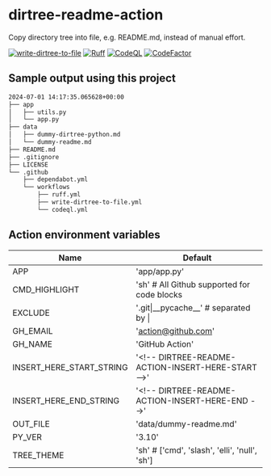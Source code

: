 # dirtree-readme-action

Copy directory tree into file, e.g. README.md, instead of manual effort.

[![write-dirtree-to-file](https://github.com/qte77/dirtree-readme-action/actions/workflows/write-dirtree-to-file.yml/badge.svg)](https://github.com/qte77/dirtree-readme-action/actions/workflows/write-dirtree-to-file.yml)
[![Ruff](https://github.com/qte77/dirtree-readme-action/actions/workflows/ruff.yml/badge.svg)](https://github.com/qte77/dirtree-readme-action/actions/workflows/ruff.yml)
[![CodeQL](https://github.com/qte77/dirtree-readme-action/actions/workflows/codeql.yml/badge.svg)](https://github.com/qte77/dirtree-readme-action/actions/workflows/codeql.yml)
[![CodeFactor](https://www.codefactor.io/repository/github/qte77/dirtree-readme-action/badge)](https://www.codefactor.io/repository/github/qte77/dirtree-readme-action)

## Sample output using this project

<!-- DIRTREE-README-ACTION-INSERT-HERE-START -->
```sh
2024-07-01 14:17:35.065628+00:00
├── app
│   ├── utils.py
│   └── app.py
├── data
│   ├── dummy-dirtree-python.md
│   └── dummy-readme.md
├── README.md
├── .gitignore
├── LICENSE
└── .github
    ├── dependabot.yml
    └── workflows
        ├── ruff.yml
        ├── write-dirtree-to-file.yml
        └── codeql.yml
```
<!-- DIRTREE-README-ACTION-INSERT-HERE-END -->

## Action environment variables

| Name | Default |
| - | - |
| APP | 'app/app.py' |
| CMD_HIGHLIGHT | 'sh' # All Github supported for code blocks |
| EXCLUDE | '.git\|\_\_pycache\_\_' # separated by \| |
| GH_EMAIL | 'action@github.com' |
| GH_NAME | 'GitHub Action' |
| INSERT_HERE_START_STRING | '<\!-- DIRTREE-README-ACTION-INSERT-HERE-START -->' |
| INSERT_HERE_END_STRING | '<\!-- DIRTREE-README-ACTION-INSERT-HERE-END -->' |
| OUT_FILE | 'data/dummy-readme.md' |
| PY_VER | '3.10' |
| TREE_THEME | 'sh' # ['cmd', 'slash', 'elli', 'null', 'sh'] |
